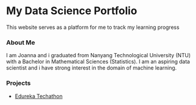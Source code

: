 # My Data Science Portfolio
This website serves as a platform for me to track my learning progress

### About Me
I am Joanna and i graduated from Nanyang Technological University (NTU) with a Bachelor in Mathematical Sciences (Statistics). I am an aspiring data scientist and i have strong interest in the domain of machine learning.

### Projects
- [Edureka Techathon](https://github.com/Joanna-Khek/joanna-khek.github.io/blob/master/Edureka_Techathon.ipynb)

